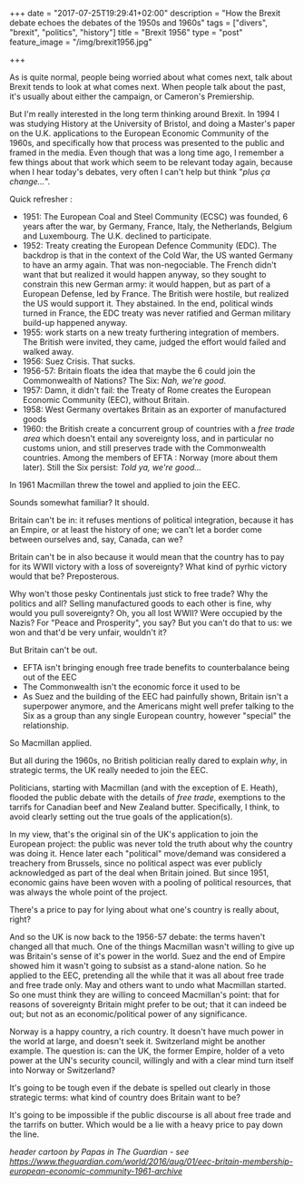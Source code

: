 +++
date = "2017-07-25T19:29:41+02:00"
description = "How the Brexit debate echoes the debates of the 1950s and 1960s"
tags = ["divers", "brexit", "politics", "history"]
title = "Brexit 1956"
type = "post"
feature_image = "/img/brexit1956.jpg"

+++

As is quite normal, people being worried about what comes next, talk about Brexit tends to look at what comes next. When people talk about the past, it's usually about either the campaign, or Cameron's Premiership.

 But I'm really interested in the long term thinking around Brexit. In 1994 I was studying History at the University of Bristol, and doing a Master's paper on the U.K. applications to the European Economic Community of the 1960s, and specifically how that process was presented to the public and framed in the media. Even though that was a long time ago, I remember a few things about that work which seem to be relevant today again, because when I hear today's debates, very often I can't help but think "_plus ça change..._". 

 Quick refresher : 

 - 1951: The European Coal and Steel Community (ECSC) was founded, 6 years after the war, by Germany, France, Italy, the Netherlands, Belgium and Luxembourg. The U.K. declined to participate.
 - 1952: Treaty creating the European Defence Community (EDC). The backdrop is that in the context of the Cold War, the US wanted Germany to have an army again. That was non-negociable. The French didn't want that but realized it would happen anyway, so they sought to constrain this new German army: it would happen, but as part of a European Defense, led by France. The British were hostile, but realized the US would support it. They abstained. In the end, political winds turned in France, the EDC treaty was never ratified and German military build-up happened anyway.
 - 1955: work starts on a new treaty furthering integration of members. The British were invited, they came, judged the effort would failed and walked away.
 - 1956: Suez Crisis. That sucks. 
 - 1956-57: Britain floats the idea that maybe the 6 could join the Commonwealth of Nations? The Six: _Nah, we're good_.
 - 1957: Damn, it didn't fail: the Treaty of Rome creates the European Economic Community (EEC), without Britain.
 - 1958: West Germany overtakes Britain as an exporter of manufactured goods
 - 1960: the British create a concurrent group of countries with a _free trade area_ which doesn't entail any sovereignty loss, and in particular no customs union, and still preserves trade with the Commonwealth countries. Among the members of EFTA : Norway (more about them later). Still the Six persist: _Told ya, we're good..._

In 1961 Macmillan threw the towel and applied to join the EEC.

Sounds somewhat familiar? It should.

Britain can't be in: it refuses mentions of political integration, because it has an Empire, or at least the history of one; we can't let a border come between ourselves and, say, Canada, can we?

Britain can't be in also because it would mean that the country has to pay for its WWII victory with a loss of sovereignty? What kind of pyrhic victory would that be? Preposterous.

Why won't those pesky Continentals just stick to free trade? Why the politics and all? Selling manufactured goods to each other is fine, why would you pull sovereignty? Oh, you all lost WWII? Were occupied by the Nazis? For "Peace and Prosperity", you say? But you can't do that to us: we won and that'd be very unfair, wouldn't it?

But Britain can't be out.

- EFTA isn't bringing enough free trade benefits to counterbalance being out of the EEC
- The Commonwealth isn't the economic force it used to be
- As Suez and the building of the EEC had painfully shown, Britain isn't a superpower anymore, and the Americans might well prefer talking to the Six as a group than any single European country, however "special" the relationship.

So Macmillan applied.

But all during the 1960s, no British politician really dared to explain _why_, in strategic terms, the UK really needed to join the EEC. 

Politicians, starting with Macmillan (and with the exception of E. Heath), flooded the public debate with the details of _free trade_, exemptions to the tarrifs for Canadian beef and New Zealand butter. Specifically, I think, to avoid clearly setting out the true goals of the application(s).

In my view, that's the original sin of the UK's application to join the European project: the public was never told the truth about why the country was doing it. Hence later each "political" move/demand was considered a treachery from Brussels, since no political aspect was ever publicly acknowledged as part of the deal when Britain joined. But since 1951, economic gains have been woven with a pooling of political resources, that was always the whole point of the project.

There's a price to pay for lying about what one's country is really about, right?

And so the UK is now back to the 1956-57 debate: the terms haven't changed all that much. One of the things Macmillan wasn't willing to give up was Britain's sense of it's power in the world. Suez and the end of Empire showed him it wasn't going to subsist as a stand-alone nation. So he applied to the EEC, pretending all the while that it was all about free trade and free trade only.
May and others want to undo what Macmillan started. So one must think they are willing to conceed Macmillan's point: that for reasons of sovereignty Britain might prefer to be out; that it can indeed be out; but not as an economic/political power of any significance.

Norway is a happy country, a rich country. It doesn't have much power in the world at large, and doesn't seek it. Switzerland might be another example. The question is: can the UK, the former Empire, holder of a veto power at the UN's security council, willingly and with a clear mind turn itself into Norway or Switzerland?

It's going to be tough even if the debate is spelled out clearly in those strategic terms: what kind of country does Britain want to be? 

It's going to be impossible if the public discourse is all about free trade and the tarrifs on butter. Which would be a lie with a heavy price to pay down the line.

_header cartoon by Papas in The Guardian - see https://www.theguardian.com/world/2016/aug/01/eec-britain-membership-european-economic-community-1961-archive_